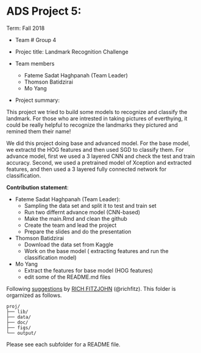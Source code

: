 # ADS Project 5: 

Term: Fall 2018

+ Team # Group 4
+ Projec title: Landmark Recognition Challenge

+ Team members
	+ Fateme Sadat Haghpanah (Team Leader)
	+ Thomson Batidzirai
	+ Mo Yang
	
+ Project summary: 

This project we tried to build some models to recognize and classify the landmark. For those who are intrested in taking pictures of everthying, it could be really helpful to recognize the landmarks they pictured and remined them their name!

We did this project doing base and advanced model. For the base model, we extractd the HOG features and then used SGD to classify them. 
For advance model, first we used a 3 layered CNN and check the test and train accuracy. Second, we used a pretrained model of Xception and extracted features, and then used a 3 layered fully connected network for classification.

	
**Contribution statement**:
+ Fateme Sadat Haghpanah (Team Leader):
	- Sampling the data set and split it to test and train set
	- Run two differnt advance model (CNN-based) 
	- Make the main.Rmd and clean the github
	- Create the team and lead the project
	- Prepare the slides and do the presentation
+ Thomson Batidzirai
	- Download the data set from Kaggle 
	- Work on the base model ( extracting features and run the classification model)
+ Mo Yang
	- Extract the features for base model (HOG features)
	- edit some of the README.md files

Following [suggestions](http://nicercode.github.io/blog/2013-04-05-projects/) by [RICH FITZJOHN](http://nicercode.github.io/about/#Team) (@richfitz). This folder is orgarnized as follows.

```
proj/
├── lib/
├── data/
├── doc/
├── figs/
└── output/
```

Please see each subfolder for a README file.
